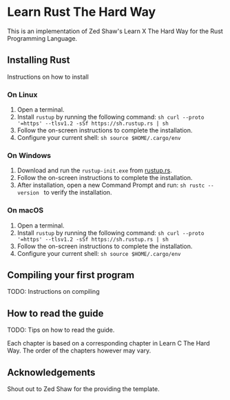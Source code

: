 # Learn Rust The Hard Way

This is an implementation of Zed Shaw's Learn X The Hard Way for the Rust
Programming Language.

## Installing Rust

Instructions on how to install
### On Linux

1. Open a terminal.
2. Install `rustup` by running the following command:
        ```sh
        curl --proto '=https' --tlsv1.2 -sSf https://sh.rustup.rs | sh
        ```
3. Follow the on-screen instructions to complete the installation.
4. Configure your current shell:
        ```sh
        source $HOME/.cargo/env
        ```

### On Windows

1. Download and run the `rustup-init.exe` from [rustup.rs](https://rustup.rs/).
2. Follow the on-screen instructions to complete the installation.
3. After installation, open a new Command Prompt and run:
        ```sh
        rustc --version
        ```
        to verify the installation.

### On macOS

1. Open a terminal.
2. Install `rustup` by running the following command:
        ```sh
        curl --proto '=https' --tlsv1.2 -sSf https://sh.rustup.rs | sh
        ```
3. Follow the on-screen instructions to complete the installation.
4. Configure your current shell:
        ```sh
        source $HOME/.cargo/env
        ```

## Compiling your first program

TODO: Instructions on compiling

## How to read the guide

TODO: Tips on how to read the guide.

Each chapter is based on a corresponding chapter in Learn C The Hard Way. The
order of the chapters however may vary.

## Acknowledgements

Shout out to Zed Shaw for the providing the template.
